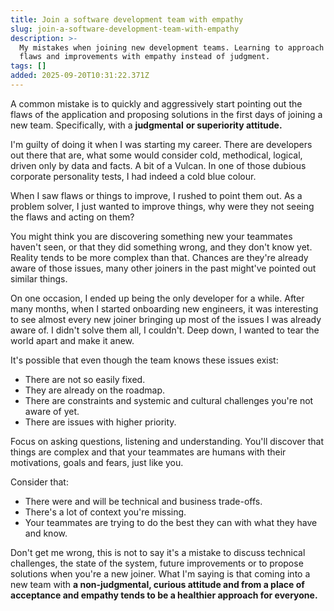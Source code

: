 ```yaml
---
title: Join a software development team with empathy
slug: join-a-software-development-team-with-empathy
description: >-
  My mistakes when joining new development teams. Learning to approach code
  flaws and improvements with empathy instead of judgment.
tags: []
added: 2025-09-20T10:31:22.371Z
---
```


A common mistake is to quickly and aggressively start pointing out the flaws of the application and proposing solutions in the first days of joining a new team. Specifically, with a **judgmental** **or superiority attitude.**

I'm guilty of doing it when I was starting my career. There are developers out there that are, what some would consider cold, methodical, logical, driven only by data and facts. A bit of a Vulcan. In one of those dubious corporate personality tests, I had indeed a cold blue colour.

When I saw flaws or things to improve, I rushed to point them out. As a problem solver, I just wanted to improve things, why were they not seeing the flaws and acting on them?

You might think you are discovering something new your teammates haven't seen, or that they did something wrong, and they don't know yet. Reality tends to be more complex than that. Chances are they're already aware of those issues, many other joiners in the past might've pointed out similar things.

On one occasion, I ended up being the only developer for a while. After many months, when I started onboarding new engineers, it was interesting to see almost every new joiner bringing up most of the issues I was already aware of. I didn't solve them all, I couldn't. Deep down, I wanted to tear the world apart and make it anew.

It's possible that even though the team knows these issues exist:

* There are not so easily fixed.
* They are already on the roadmap.
* There are constraints and systemic and cultural challenges you're not aware of yet.
* There are issues with higher priority.

Focus on asking questions, listening and understanding. You'll discover that things are complex and that your teammates are humans with their motivations, goals and fears, just like you.

Consider that:

* There were and will be technical and business trade-offs.
* There's a lot of context you're missing.
* Your teammates are trying to do the best they can with what they have and know.

Don't get me wrong, this is not to say it's a mistake to discuss technical challenges, the state of the system, future improvements or to propose solutions when you're a new joiner. What I'm saying is that coming into a new team with **a non-judgmental, curious attitude and from a place of acceptance and empathy tends to be a healthier approach for everyone.**
